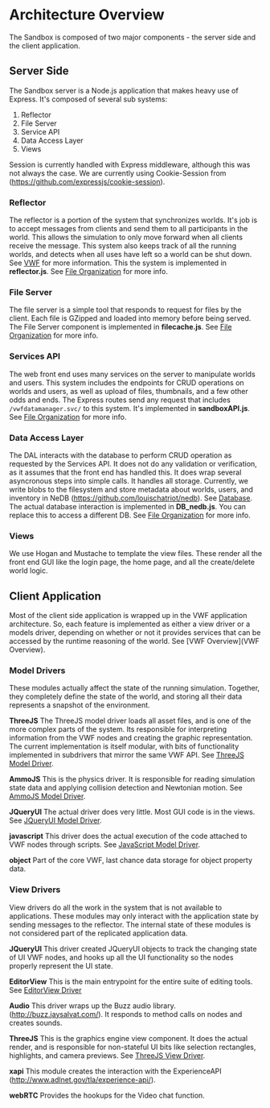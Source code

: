 # Architecture Overview

The Sandbox is composed of two major components - the server side and the client application. 

## Server Side
The Sandbox server is a Node.js application that makes heavy use of Express. It's composed of several sub systems:

1. Reflector
1. File Server
1. Service API
1. Data Access Layer
1. Views

Session is currently handled with Express middleware, although this was not always the case. We are currently using Cookie-Session from (https://github.com/expressjs/cookie-session).

### Reflector
The reflector is a portion of the system that synchronizes worlds. It's job is to accept messages from clients and send them to all participants in the world. This allows the simulation to only move forward when all clients receive the message. This system also keeps track of all the running worlds, and detects when all uses have left so a world can be shut down. See [VWF](VWF) for more information. This the system is implemented in **reflector.js**. See [File Organization](File-Organization/) for more info.

### File Server
The file server is a simple tool that responds to request for files by the client. Each file is GZipped and loaded into memory before being served. The File Server component is implemented in **filecache.js**. See [File Organization](File-Organization/) for more info.

### Services API
The web front end uses many services on the server to manipulate worlds and users. This system includes the endpoints for CRUD operations on worlds and users, as well as upload of files, thumbnails, and a few other odds and ends. The Express routes send any request that includes `/vwfdatamanager.svc/` to this system. It's implemented in **sandboxAPI.js**. See [File Organization](File-Organization/) for more info.

### Data Access Layer
The DAL interacts with the database to perform CRUD operation as requested by the Services API. It does not do any validation or verification, as it assumes that the front end has handled this. It does wrap several asyncronous steps into simple calls. It handles all storage. Currently, we write blobs to the filesystem and store metadata about worlds, users, and inventory in NeDB (https://github.com/louischatriot/nedb). See [Database](Database). The actual database interaction is implemented in **DB_nedb.js**. You can replace this to access a different DB. See [File Organization](File-Organization/) for more info. 

### Views
We use Hogan and Mustache to template the view files. These render all the front end GUI like the login page, the home page, and all the create/delete world logic.

## Client Application
Most of the client side application is wrapped up in the VWF application architecture. So, each feature is implemented as either a view driver or a models driver, depending on whether or not it provides services that can be accessed by the runtime reasoning of the world. See [VWF Overview](VWF Overview).

### Model Drivers
These modules actually affect the state of the running simulation. Together, they completely define the state of the world, and storing all their data represents a snapshot of the environment. 

**ThreeJS**
The ThreeJS model driver loads all asset files, and is one of the more complex parts of the system. Its responsible for interpreting information from the VWF nodes and creating the graphic representation. The current implementation is itself modular, with bits of functionality implemented in subdrivers that mirror the same VWF API. See [ThreeJS Model Driver](drivers/Drivers/#threejs-model-driver).

**AmmoJS**
This is the physics driver. It is responsible for reading simulation state data and applying collision detection and Newtonian motion. See [AmmoJS Model Driver](drivers/Drivers/#ammojs-model-driver).

**JQueryUI**
The actual driver does very little. Most GUI code is in the views. See [JQueryUI Model Driver](drivers/Drivers/#jqueryiu-model-driver).

**javascript**
This driver does the actual execution of the code attached to VWF nodes through scripts. See [JavaScript Model Driver](drivers/Drivers/#javascript-model-driver).

**object**
Part of the core VWF, last chance data storage for object property data.

### View Drivers
View drivers do all the work in the system that is not available to applications. These modules may only interact with the application state by sending messages to the reflector. The internal state of these modules is not considered part of the replicated application data.

**JQueryUI**
This driver created JQueryUI objects to track the changing state of UI VWF nodes, and hooks up all the UI functionality so the nodes properly represent the UI state.

**EditorView**
This is the main entrypoint for the entire suite of editing tools. See [EditorView Driver](drivers/Drivers/#editorview-driver)

**Audio**
This driver wraps up the Buzz audio library. (http://buzz.jaysalvat.com/). It responds to method calls on nodes and creates sounds.

**ThreeJS**
This is the graphics engine view component. It does the actual render, and is responsible for non-stateful UI bits like selection rectangles, highlights, and camera previews. See [ThreeJS View Driver](drivers/Drivers/#threejs-view-driver).

**xapi**
This module creates the interaction with the ExperienceAPI (http://www.adlnet.gov/tla/experience-api/).

**webRTC**
Provides the hookups for the Video chat function.